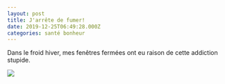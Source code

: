 ```yaml
---
layout: post
title: J'arrête de fumer!
date: 2019-12-25T06:49:28.000Z
categories: santé bonheur
---
```


Dans le froid hiver, mes fenêtres fermées ont eu raison de cette addiction stupide.

![](https://assets.tina.io/014b5c61-c8b3-4ee8-9213-bef2802bde08/b803addd4b8c4682b0d60750fc178bbc.png)
